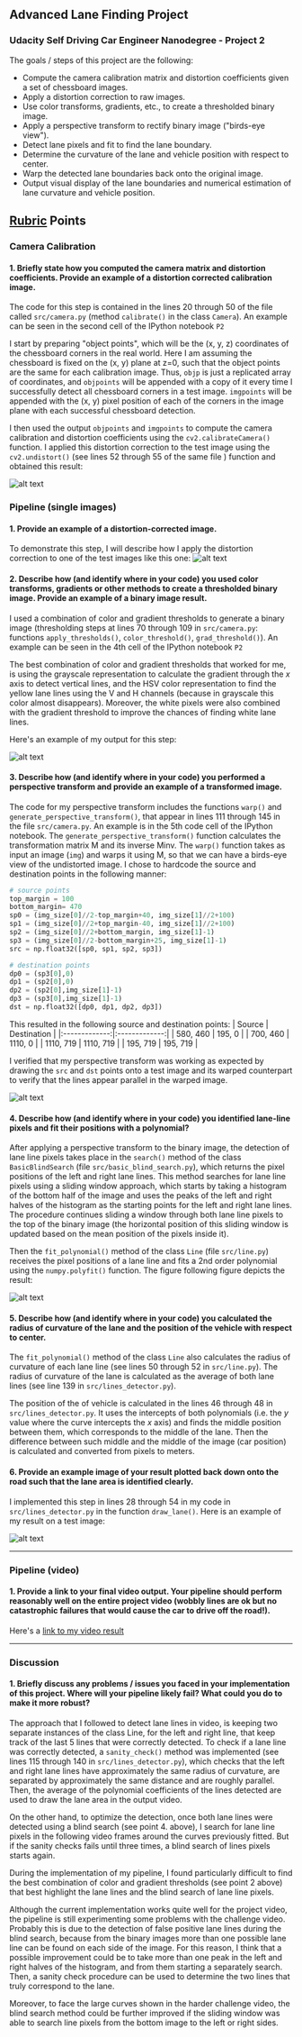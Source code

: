## Advanced Lane Finding Project
### Udacity Self Driving Car Engineer Nanodegree - Project 2

The goals / steps of this project are the following:

* Compute the camera calibration matrix and distortion coefficients given a set of chessboard images.
* Apply a distortion correction to raw images.
* Use color transforms, gradients, etc., to create a thresholded binary image.
* Apply a perspective transform to rectify binary image ("birds-eye view").
* Detect lane pixels and fit to find the lane boundary.
* Determine the curvature of the lane and vehicle position with respect to center.
* Warp the detected lane boundaries back onto the original image.
* Output visual display of the lane boundaries and numerical estimation of lane curvature and vehicle position.

[//]: # (Image References)

[image1]: ./output_images/undistort_img.jpg "Undistorted"
[image2]: ./output_images/undistorted_test.jpg "Road Transformed"
[image3]: ./output_images/binary_test.jpg "Binary Example"
[image4]: ./output_images/warped_straight_lines.jpg "Warp Example"
[image5]: ./output_images/color_fit_lines.jpg "Fit Visual"
[image6]: ./output_images/example_output.jpg "Output"
[video1]: ./output_videos/out_project_video.mp4 "Video"

## [Rubric](https://review.udacity.com/#!/rubrics/571/view) Points

### Camera Calibration

#### 1. Briefly state how you computed the camera matrix and distortion coefficients. Provide an example of a distortion corrected calibration image.

The code for this step is contained in the lines 20 through 50 of the file called `src/camera.py` (method `calibrate()` in the class `Camera`).  An example can be seen in the second cell of the IPython notebook `P2`

I start by preparing "object points", which will be the (x, y, z) coordinates of the chessboard corners in the real world. Here I am assuming the chessboard is fixed on the (x, y) plane at z=0, such that the object points are the same for each calibration image.  Thus, `objp` is just a replicated array of coordinates, and `objpoints` will be appended with a copy of it every time I successfully detect all chessboard corners in a test image.  `imgpoints` will be appended with the (x, y) pixel position of each of the corners in the image plane with each successful chessboard detection.  

I then used the output `objpoints` and `imgpoints` to compute the camera calibration and distortion coefficients using the `cv2.calibrateCamera()` function.  I applied this distortion correction to the test image using the `cv2.undistort()` (see lines 52 through 55 of the same file ) function and obtained this result: 

![alt text][image1]

### Pipeline (single images)

#### 1. Provide an example of a distortion-corrected image.

To demonstrate this step, I will describe how I apply the distortion correction to one of the test images like this one:
![alt text][image2]

#### 2. Describe how (and identify where in your code) you used color transforms, gradients or other methods to create a thresholded binary image.  Provide an example of a binary image result.

I used a combination of color and gradient thresholds to generate a binary image (thresholding steps at lines 70 through 109 in `src/camera.py`: functions `apply_thresholds()`, `color_threshold()`, `grad_threshold()`).  An example can be seen in the 4th cell of the IPython notebook `P2`

The best combination of color and gradient thresholds that worked for me, is using the grayscale representation to calculate the gradient through the *x* axis to detect vertical lines, and the HSV color representation to find the yellow lane lines using the V and H channels (because in grayscale this color almost disappears). Moreover, the white pixels were also combined with the gradient threshold to improve the chances of finding white lane lines.

Here's an example of my output for this step:

![alt text][image3]

#### 3. Describe how (and identify where in your code) you performed a perspective transform and provide an example of a transformed image.

The code for my perspective transform includes the functions `warp()` and `generate_perspective_transform()`, that appear in lines 111 through 145 in the file `src/camera.py`. An example is in the 5th code cell of the IPython notebook. 
The `generate_perspective_transform()` function calculates the transformation matrix M and its inverse Minv. The `warp()` function takes as input an image (`img`) and warps it using M, so that we can have a birds-eye view of the undistorted image. I chose to hardcode the source and destination points in the following manner:

```python
# source points
top_margin = 100
bottom_margin= 470
sp0 = (img_size[0]//2-top_margin+40, img_size[1]//2+100)
sp1 = (img_size[0]//2+top_margin-40, img_size[1]//2+100)
sp2 = (img_size[0]//2+bottom_margin, img_size[1]-1)
sp3 = (img_size[0]//2-bottom_margin+25, img_size[1]-1)
src = np.float32([sp0, sp1, sp2, sp3])

# destination points
dp0 = (sp3[0],0) 
dp1 = (sp2[0],0) 
dp2 = (sp2[0],img_size[1]-1)
dp3 = (sp3[0],img_size[1]-1) 
dst = np.float32([dp0, dp1, dp2, dp3])
```

This resulted in the following source and destination points:
| Source        | Destination   | 
|:-------------:|:-------------:| 
| 580, 460      | 195, 0        | 
| 700, 460      | 1110, 0       |
| 1110, 719     | 1110, 719     |
| 195, 719      | 195, 719      |

I verified that my perspective transform was working as expected by drawing the `src` and `dst` points onto a test image and its warped counterpart to verify that the lines appear parallel in the warped image.

![alt text][image4]

#### 4. Describe how (and identify where in your code) you identified lane-line pixels and fit their positions with a polynomial?

After applying a perspective transform to the binary image, the detection of lane line pixels takes place in the `search()` method of the class `BasicBlindSearch` (file `src/basic_blind_search.py`), which returns the pixel positions of the left and right lane lines. This method searches for lane line pixels using a sliding window approach, which starts by taking a histogram of the bottom half of the image and uses the peaks of the left and right halves of the histogram as the starting points for the left and right lane lines. The procedure continues sliding a window through both lane line pixels to the top of the binary image (the horizontal position of this sliding window is updated based on the mean position of the pixels inside it).

Then the `fit_polynomial()` method of the class `Line` (file `src/line.py`) receives the pixel positions of a lane line and fits a 2nd order polynomial using the `numpy.polyfit()` function. The figure following figure depicts the result:


![alt text][image5]

#### 5. Describe how (and identify where in your code) you calculated the radius of curvature of the lane and the position of the vehicle with respect to center.

 The `fit_polynomial()` method of the class `Line` also calculates the radius of curvature of each lane line (see lines 50 through 52 in `src/line.py`). The radius of curvature of the lane is calculated as the average of both lane lines (see line 139 in  `src/lines_detector.py`).

The position of the of vehicle is calculated in the lines 46 through 48 in `src/lines_detector.py`. It uses the intercepts of both polynomials (i.e. the *y* value where the curve intercepts the *x* axis) and finds the middle position between them, which corresponds to the middle of the lane. Then the difference between such middle and the middle of the image (car position) is calculated and converted from pixels to meters.

#### 6. Provide an example image of your result plotted back down onto the road such that the lane area is identified clearly.

I implemented this step in lines 28 through 54 in my code in `src/lines_detector.py` in the function `draw_lane()`.  Here is an example of my result on a test image:

![alt text][image6]

---

### Pipeline (video)

#### 1. Provide a link to your final video output.  Your pipeline should perform reasonably well on the entire project video (wobbly lines are ok but no catastrophic failures that would cause the car to drive off the road!).

Here's a [link to my video result](./output_videos/out_project_video.mp4)

---

### Discussion

#### 1. Briefly discuss any problems / issues you faced in your implementation of this project.  Where will your pipeline likely fail?  What could you do to make it more robust?

The approach that I followed to detect lane lines in video, is keeping two separate instances of the class Line, for the left and right line, that keep track of the last 5 lines that were correctly detected. To check if a lane line was correctly detected, a `sanity_check()` method was implemented (see lines 115 through 140 in `src/lines_detector.py`), which checks that the left and right lane lines have approximately the same radius of curvature, are separated by approximately the same distance and are roughly parallel. Then, the average of the polynomial coefficients of the lines detected are used to draw the lane area in the output video.

On the other hand, to optimize the detection, once both lane lines were detected using a blind search (see point 4. above), I search for lane line pixels in the following video frames around the curves previously fitted. But if the sanity checks fails until three times, a blind search of lines pixels starts again.

During the implementation of my pipeline, I found particularly difficult to find the best combination of color and gradient thresholds (see point 2 above) that best highlight the lane lines and the blind search of lane line pixels.

Although the current implementation works quite well for the project video, the pipeline is still experimenting some problems with the challenge video. Probably this is due to the detection of false positive lane lines during the blind search, because from the binary images more than one possible lane line can be found on each side of the image. For this reason, I think that a possible improvement could be to take more than one peak in the left and right halves of the histogram, and from them starting a separately search. Then, a sanity check procedure can be used to determine the two lines that truly correspond to the lane. 

Moreover, to face the large curves shown in the harder challenge video, the blind search method could be further improved if the sliding window was able to search line pixels from the bottom image to the left or right sides.
